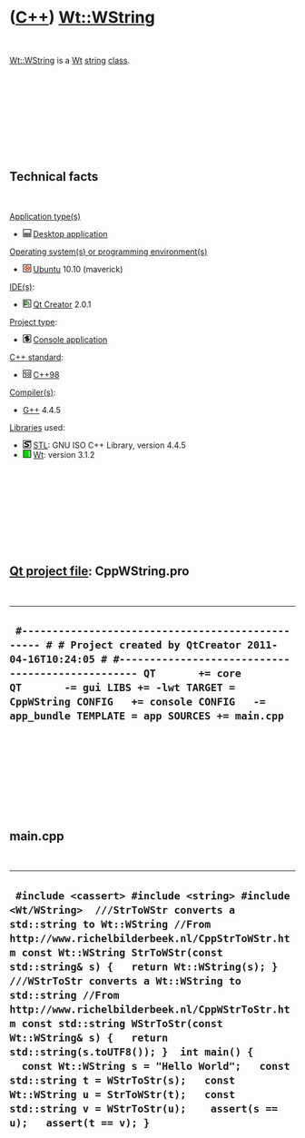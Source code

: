 



 

 

 

 

 

([C++](Cpp.htm)) [Wt::WString](CppWString.htm)
==============================================

 

[Wt::WString](CppWString.htm) is a [Wt](CppWt.htm)
[string](CppString.htm) [class](CppClass.htm).

 

 

 

 

 

Technical facts
---------------

 

[Application type(s)](CppApplication.htm)

-   ![Desktop](PicDesktop.png) [Desktop
    application](CppDesktopApplication.htm)

[Operating system(s) or programming environment(s)](CppOs.htm)

-   ![Ubuntu](PicUbuntu.png) [Ubuntu](CppUbuntu.htm) 10.10 (maverick)

[IDE(s)](CppIde.htm):

-   ![Qt Creator](PicQtCreator.png) [Qt Creator](CppQtCreator.htm) 2.0.1

[Project type](CppQtProjectType.htm):

-   ![console](PicConsole.png) [Console
    application](CppConsoleApplication.htm)

[C++ standard](CppStandard.htm):

-   ![C++98](PicCpp98.png) [C++98](Cpp98.htm)

[Compiler(s)](CppCompiler.htm):

-   [G++](CppGpp.htm) 4.4.5

[Libraries](CppLibrary.htm) used:

-   ![STL](PicStl.png) [STL](CppStl.htm): GNU ISO C++ Library, version
    4.4.5
-   ![Wt](PicWt.png) [Wt](CppWt.htm): version 3.1.2

 

 

 

 

 

[Qt project file](CppQtProjectFile.htm): CppWString.pro
-------------------------------------------------------

 

  -----------------------------------------------------------------------------------------------------------------------------------------------------------------------------------------------------------------------------------------------------------------------------------------------------------------
  ` #------------------------------------------------- # # Project created by QtCreator 2011-04-16T10:24:05 # #------------------------------------------------- QT       += core QT       -= gui LIBS += -lwt TARGET = CppWString CONFIG   += console CONFIG   -= app_bundle TEMPLATE = app SOURCES += main.cpp`
  -----------------------------------------------------------------------------------------------------------------------------------------------------------------------------------------------------------------------------------------------------------------------------------------------------------------

 

 

 

 

 

main.cpp
--------

 

  --------------------------------------------------------------------------------------------------------------------------------------------------------------------------------------------------------------------------------------------------------------------------------------------------------------------------------------------------------------------------------------------------------------------------------------------------------------------------------------------------------------------------------------------------------------------------------------------------------------------------------------------------------------------------
  ` #include <cassert> #include <string> #include <Wt/WString>  ///StrToWStr converts a std::string to Wt::WString //From http://www.richelbilderbeek.nl/CppStrToWStr.htm const Wt::WString StrToWStr(const std::string& s) {   return Wt::WString(s); }  ///WStrToStr converts a Wt::WString to std::string //From http://www.richelbilderbeek.nl/CppWStrToStr.htm const std::string WStrToStr(const Wt::WString& s) {   return std::string(s.toUTF8()); }  int main() {   const Wt::WString s = "Hello World";   const std::string t = WStrToStr(s);   const Wt::WString u = StrToWStr(t);   const std::string v = WStrToStr(u);    assert(s == u);   assert(t == v); }`
  --------------------------------------------------------------------------------------------------------------------------------------------------------------------------------------------------------------------------------------------------------------------------------------------------------------------------------------------------------------------------------------------------------------------------------------------------------------------------------------------------------------------------------------------------------------------------------------------------------------------------------------------------------------------------

 

 

 

 

 





 



